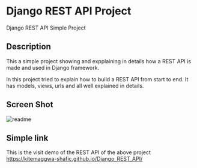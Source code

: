 # Django REST API Project

Django REST API Simple Project

## Description
This a simple project showing and expplaining in details how a REST API is made and used in Django framework. 

In this project tried to explain how to build a REST API from start to end.
It has models, views, urls and all well explained in details.

## Screen Shot
![readme](https://user-images.githubusercontent.com/54108967/231876048-2a847630-16cd-4cb8-876d-7fccde6ce69c.jpg)


## Simple link 
This is the visit demo of the REST API of the above project
https://kitemaggwa-shafic.github.io/Django_REST_API/

